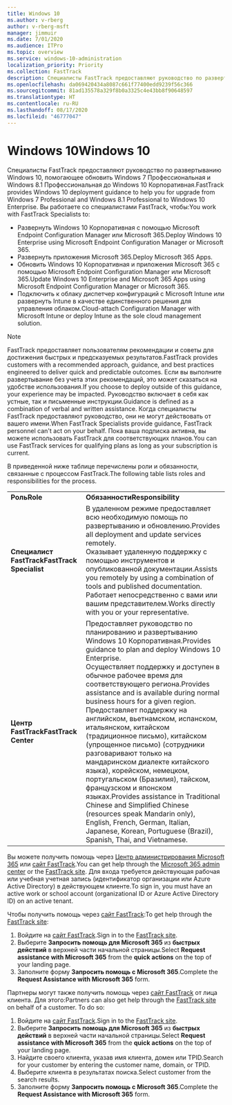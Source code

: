 ```yaml
---
title: Windows 10
ms.author: v-rberg
author: v-rberg-msft
manager: jimmuir
ms.date: 7/01/2020
ms.audience: ITPro
ms.topic: overview
ms.service: windows-10-administration
localization_priority: Priority
ms.collection: FastTrack
description: Специалисты FastTrack предоставляют руководство по развертыванию Windows 10, помогающее обновить Windows 7 Профессиональная и Windows 8.1 Профессиональная до Windows 10 Корпоративная.
ms.openlocfilehash: da069420434a8087c661f77400edd9239f56c366
ms.sourcegitcommit: 81ad135578a329f8b0a3325c4e43bb8f90648597
ms.translationtype: HT
ms.contentlocale: ru-RU
ms.lasthandoff: 08/17/2020
ms.locfileid: "46777047"
---
```

# <a name="windows-10"></a><span data-ttu-id="8df4f-103">Windows 10</span><span class="sxs-lookup"><span data-stu-id="8df4f-103">Windows 10</span></span>

<span data-ttu-id="8df4f-104">Специалисты FastTrack предоставляют руководство по развертыванию Windows 10, помогающее обновить Windows 7 Профессиональная и Windows 8.1 Профессиональная до Windows 10 Корпоративная.</span><span class="sxs-lookup"><span data-stu-id="8df4f-104">FastTrack provides Windows 10 deployment guidance to help you for upgrade from Windows 7 Professional and Windows 8.1 Professional to Windows 10 Enterprise.</span></span> <span data-ttu-id="8df4f-105">Вы работаете со специалистами FastTrack, чтобы:</span><span class="sxs-lookup"><span data-stu-id="8df4f-105">You work with FastTrack Specialists to:</span></span>

- <span data-ttu-id="8df4f-106">Развернуть Windows 10 Корпоративная с помощью Microsoft Endpoint Configuration Manager или Microsoft 365.</span><span class="sxs-lookup"><span data-stu-id="8df4f-106">Deploy Windows 10 Enterprise using Microsoft Endpoint Configuration Manager or Microsoft 365.</span></span>
- <span data-ttu-id="8df4f-107">Развернуть приложения Microsoft 365.</span><span class="sxs-lookup"><span data-stu-id="8df4f-107">Deploy Microsoft 365 Apps.</span></span> 
- <span data-ttu-id="8df4f-108">Обновить Windows 10 Корпоративная и приложения Microsoft 365 с помощью Microsoft Endpoint Configuration Manager или Microsoft 365.</span><span class="sxs-lookup"><span data-stu-id="8df4f-108">Update Windows 10 Enterprise and Microsoft 365 Apps using Microsoft Endpoint Configuration Manager or Microsoft 365.</span></span>
- <span data-ttu-id="8df4f-109">Подключить к облаку диспетчер конфигураций с Microsoft Intune или развернуть Intune в качестве единственного решения для управления облаком.</span><span class="sxs-lookup"><span data-stu-id="8df4f-109">Cloud-attach Configuration Manager with Microsoft Intune or deploy Intune as the sole cloud management solution.</span></span>
  
> [!NOTE]
> <span data-ttu-id="8df4f-110">FastTrack предоставляет пользователям рекомендации и советы для достижения быстрых и предсказуемых результатов.</span><span class="sxs-lookup"><span data-stu-id="8df4f-110">FastTrack provides customers with a recommended approach, guidance, and best practices engineered to deliver quick and predictable outcomes.</span></span> <span data-ttu-id="8df4f-111">Если вы выполните развертывание без учета этих рекомендаций, это может сказаться на удобстве использования.</span><span class="sxs-lookup"><span data-stu-id="8df4f-111">If you choose to deploy outside of this guidance, your experience may be impacted.</span></span> <span data-ttu-id="8df4f-112">Руководство включает в себя как устные, так и письменные инструкции.</span><span class="sxs-lookup"><span data-stu-id="8df4f-112">Guidance is defined as a combination of verbal and written assistance.</span></span> <span data-ttu-id="8df4f-113">Когда специалисты FastTrack предоставляют руководство, они не могут действовать от вашего имени.</span><span class="sxs-lookup"><span data-stu-id="8df4f-113">When FastTrack Specialists provide guidance, FastTrack personnel can't act on your behalf.</span></span> <span data-ttu-id="8df4f-114">Пока ваша подписка активна, вы можете использовать FastTrack для соответствующих планов.</span><span class="sxs-lookup"><span data-stu-id="8df4f-114">You can use FastTrack services for qualifying plans as long as your subscription is current.</span></span>  
    
<span data-ttu-id="8df4f-115">В приведенной ниже таблице перечислены роли и обязанности, связанные с процессом FastTrack.</span><span class="sxs-lookup"><span data-stu-id="8df4f-115">The following table lists roles and responsibilities for the process.</span></span>

|||
|:-----|:-----|
|<span data-ttu-id="8df4f-116">**Роль**</span><span class="sxs-lookup"><span data-stu-id="8df4f-116">**Role**</span></span> <br/> |<span data-ttu-id="8df4f-117">**Обязанности**</span><span class="sxs-lookup"><span data-stu-id="8df4f-117">**Responsibility**</span></span> <br/> |
|<span data-ttu-id="8df4f-118">**Специалист FastTrack**</span><span class="sxs-lookup"><span data-stu-id="8df4f-118">**FastTrack Specialist**</span></span> <br/> |<span data-ttu-id="8df4f-119">В удаленном режиме предоставляет всю необходимую помощь по развертыванию и обновлению.</span><span class="sxs-lookup"><span data-stu-id="8df4f-119">Provides all deployment and update services remotely.</span></span>  <br/> <span data-ttu-id="8df4f-120">Оказывает удаленную поддержку с помощью инструментов и опубликованной документации.</span><span class="sxs-lookup"><span data-stu-id="8df4f-120">Assists you remotely by using a combination of tools and published documentation.</span></span> <br/> <span data-ttu-id="8df4f-121">Работает непосредственно с вами или вашим представителем.</span><span class="sxs-lookup"><span data-stu-id="8df4f-121">Works directly with you or your representative.</span></span>|
|<span data-ttu-id="8df4f-122">**Центр FastTrack**</span><span class="sxs-lookup"><span data-stu-id="8df4f-122">**FastTrack Center**</span></span>  <br/> |<span data-ttu-id="8df4f-123">Предоставляет руководство по планированию и развертыванию Windows 10 Корпоративная.</span><span class="sxs-lookup"><span data-stu-id="8df4f-123">Provides guidance to plan and deploy Windows 10 Enterprise.</span></span>   <br/> <span data-ttu-id="8df4f-124">Осуществляет поддержку и доступен в обычное рабочее время для соответствующего региона.</span><span class="sxs-lookup"><span data-stu-id="8df4f-124">Provides assistance and is available during normal business hours for a given region.</span></span> <br/> <span data-ttu-id="8df4f-125">Предоставляет поддержку на английском, вьетнамском, испанском, итальянском, китайском (традиционное письмо), китайском (упрощенное письмо) (сотрудники разговаривают только на мандаринском диалекте китайского языка), корейском, немецком, португальском (Бразилия), тайском, французском и японском языках.</span><span class="sxs-lookup"><span data-stu-id="8df4f-125">Provides assistance in Traditional Chinese and Simplified Chinese (resources speak Mandarin only), English, French, German, Italian, Japanese, Korean, Portuguese (Brazil), Spanish, Thai, and Vietnamese.</span></span>|
 
<span data-ttu-id="8df4f-126">Вы можете получить помощь через [Центр администрирования Microsoft 365](https://go.microsoft.com/fwlink/?linkid=2032704) или [сайт FastTrack](https://go.microsoft.com/fwlink/?linkid=780698).</span><span class="sxs-lookup"><span data-stu-id="8df4f-126">You can get help through the [Microsoft 365 admin center](https://go.microsoft.com/fwlink/?linkid=2032704) or the [FastTrack site](https://go.microsoft.com/fwlink/?linkid=780698).</span></span> <span data-ttu-id="8df4f-127">Для входа требуется действующая рабочая или учебная учетная запись (идентификатор организации или Azure Active Directory) в действующем клиенте.</span><span class="sxs-lookup"><span data-stu-id="8df4f-127">To sign in, you must have an active work or school account (organizational ID or Azure Active Directory ID) on an active tenant.</span></span> 

<span data-ttu-id="8df4f-128">Чтобы получить помощь через [сайт FastTrack](https://go.microsoft.com/fwlink/?linkid=780698):</span><span class="sxs-lookup"><span data-stu-id="8df4f-128">To get help through the [FastTrack site](https://go.microsoft.com/fwlink/?linkid=780698):</span></span> 
1.    <span data-ttu-id="8df4f-129">Войдите на [сайт FastTrack](https://go.microsoft.com/fwlink/?linkid=780698).</span><span class="sxs-lookup"><span data-stu-id="8df4f-129">Sign in to the [FastTrack site](https://go.microsoft.com/fwlink/?linkid=780698).</span></span> 
2.    <span data-ttu-id="8df4f-130">Выберите **Запросить помощь для Microsoft 365** из **быстрых действий** в верхней части начальной страницы.</span><span class="sxs-lookup"><span data-stu-id="8df4f-130">Select **Request assistance with Microsoft 365** from the **quick actions** on the top of your landing page.</span></span>
3.    <span data-ttu-id="8df4f-131">Заполните форму **Запросить помощь с Microsoft 365**.</span><span class="sxs-lookup"><span data-stu-id="8df4f-131">Complete the **Request Assistance with Microsoft 365** form.</span></span>
  
<span data-ttu-id="8df4f-p104">Партнеры могут также получить помощь через [сайт FastTrack](https://go.microsoft.com/fwlink/?linkid=780698) от лица клиента. Для этого:</span><span class="sxs-lookup"><span data-stu-id="8df4f-p104">Partners can also get help through the [FastTrack site](https://go.microsoft.com/fwlink/?linkid=780698) on behalf of a customer. To do so:</span></span>
1.    <span data-ttu-id="8df4f-134">Войдите на [сайт FastTrack](https://go.microsoft.com/fwlink/?linkid=780698).</span><span class="sxs-lookup"><span data-stu-id="8df4f-134">Sign in to the [FastTrack site](https://go.microsoft.com/fwlink/?linkid=780698).</span></span> 
2.    <span data-ttu-id="8df4f-135">Выберите **Запросить помощь для Microsoft 365** из **быстрых действий** в верхней части начальной страницы.</span><span class="sxs-lookup"><span data-stu-id="8df4f-135">Select **Request assistance with Microsoft 365** from the **quick actions** on the top of your landing page.</span></span>
3.    <span data-ttu-id="8df4f-136">Найдите своего клиента, указав имя клиента, домен или TPID.</span><span class="sxs-lookup"><span data-stu-id="8df4f-136">Search for your customer by entering the customer name, domain, or TPID.</span></span>
4.    <span data-ttu-id="8df4f-137">Выберите клиента в результатах поиска.</span><span class="sxs-lookup"><span data-stu-id="8df4f-137">Select customer from the search results.</span></span>
5.    <span data-ttu-id="8df4f-138">Заполните форму **Запросить помощь с Microsoft 365**.</span><span class="sxs-lookup"><span data-stu-id="8df4f-138">Complete the **Request Assistance with Microsoft 365** form.</span></span>
 

